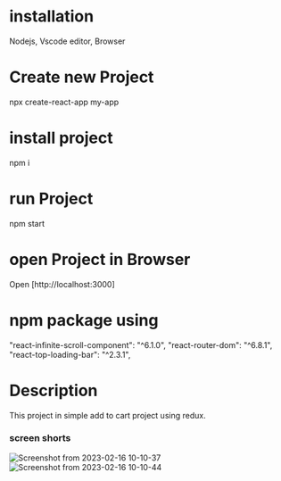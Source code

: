 # installation
Nodejs, Vscode editor, Browser
# Create new Project
npx create-react-app my-app
# install project
npm i
# run Project
npm start
# open Project in Browser
Open [http://localhost:3000]
# npm package using
"react-infinite-scroll-component": "^6.1.0",
"react-router-dom": "^6.8.1",
"react-top-loading-bar": "^2.3.1",
# Description 
This project in simple add to cart project using redux.
### screen shorts
![Screenshot from 2023-02-16 10-10-37](https://user-images.githubusercontent.com/93989396/219270452-25404f7b-47cd-476f-886f-31e53b9e3517.png)
![Screenshot from 2023-02-16 10-10-44](https://user-images.githubusercontent.com/93989396/219270487-99088d7d-1d7b-40f6-911d-ab98bb0b64c8.png)
